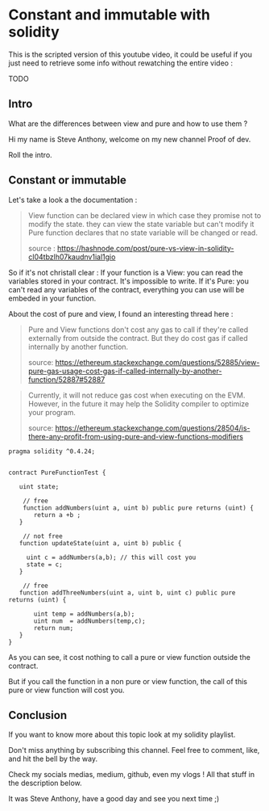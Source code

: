 # Constant and immutable with solidity

This is the scripted version of this youtube video, it could be useful if you just need to retrieve some info without 
rewatching the entire video :

TODO

## Intro

What are the differences between view and pure and how to use them ?

Hi my name is Steve Anthony, welcome on my new channel Proof of dev. 

Roll the intro.

## Constant or immutable

Let's take a look a the documentation :

> View function can be declared view in which case they promise not to modify the state. they can view the state variable but can't modify it
> Pure function declares that no state variable will be changed or read.
> 
> source : https://hashnode.com/post/pure-vs-view-in-solidity-cl04tbzlh07kaudnv1ial1gio

So if it's not christall clear : 
If your function is a View: you can read the variables stored in your contract. It's impossible to write.
If it's Pure: you can't read any variables of the contract, everything you can use will be embeded in your function.


About the cost of pure and view, I found an interesting thread here : 

> Pure and View functions don't cost any gas to call if they're called externally from outside the contract. But they do cost gas if called internally by another function.
> 
> source: https://ethereum.stackexchange.com/questions/52885/view-pure-gas-usage-cost-gas-if-called-internally-by-another-function/52887#52887


> Currently, it will not reduce gas cost when executing on the EVM. However, in the future it may help the Solidity compiler to optimize your program.
> 
> source: https://ethereum.stackexchange.com/questions/28504/is-there-any-profit-from-using-pure-and-view-functions-modifiers

```solidity
pragma solidity ^0.4.24;


contract PureFunctionTest {

   uint state;

    // free
    function addNumbers(uint a, uint b) public pure returns (uint) {
       return a +b ;
   }

    // not free
   function updateState(uint a, uint b) public {
       
     uint c = addNumbers(a,b); // this will cost you
     state = c;
   }

    // free
   function addThreeNumbers(uint a, uint b, uint c) public pure returns (uint) {
       
       uint temp = addNumbers(a,b);
       uint num  = addNumbers(temp,c);
       return num;
   }
}
```

As you can see, it cost nothing to call a pure or view function outside the contract. 

But if you call the function in a non pure or view function, the call of this pure or view function will cost you.

## Conclusion


If you want to know more about this topic look at my solidity playlist.

Don't miss anything by subscribing this channel.
Feel free to comment, like, and hit the bell by the way.

Check my socials medias, medium, github, even my vlogs ! 
All that stuff in the description below.

It was Steve Anthony, have a good day and see you next time ;)